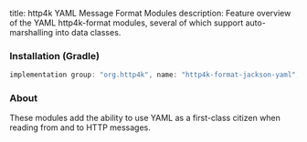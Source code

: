 title: http4k YAML Message Format Modules
description: Feature overview of the YAML http4k-format modules, several of which support auto-marshalling into data classes.

### Installation (Gradle)

```groovy
implementation group: "org.http4k", name: "http4k-format-jackson-yaml", version: "4.11.0.0"
```

### About
These modules add the ability to use YAML as a first-class citizen when reading from and to HTTP messages. 

[http4k]: https://http4k.org
